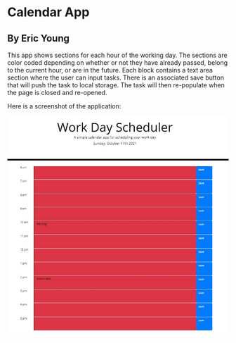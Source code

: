 # Calendar App #

## By Eric Young ##

This app shows sections for each hour of the working day. The sections are color coded depending on whether or not they have already passed, belong to the current hour, or are in the future. Each block contains a text area section where the user can input tasks. There is an associated save button that will push the task to local storage. The task will then re-populate when the page is closed and re-opened. 

Here is a screenshot of the application:

![Calendar Screenshot](/assets/images/app-screenshot.JPG "Calendar Screenshot")

